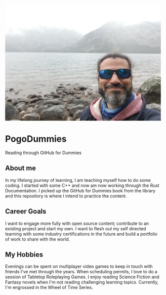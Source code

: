 ![Selfshot](20210919_130825.jpg)
# PogoDummies
Reading through GitHub for Dummies

## About me
In my lifelong journey of learning, I am teaching myself how to do some coding. I started with some C++ and now am now working through the Rust Documentation. I picked up the GitHub for Dummies book from the library and this repository is where I intend to practice the content.

## Career Goals
I want to engage more fully with open source content; contribute to an existing project and start my own. I want to flesh out my self directed learning with some industry certifications in the future and build a portfolio of work to share with the world.

## My Hobbies
Evenings can be spent on multiplayer video games to keep in touch with friends I've met through the years. When scheduling permits, I love to do a session of Tabletop Roleplaying Games. I enjoy reading Science Fiction and Fantasy novels when I'm not reading challenging learning topics. Currently, I'm engrossed in the Wheel of Time Series.
